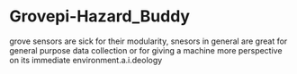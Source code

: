 # Grovepi-Hazard_Buddy
grove sensors are sick for their modularity, snesors in general are great for general purpose data collection or for giving a machine more perspective on its immediate environment.a.i.deology
